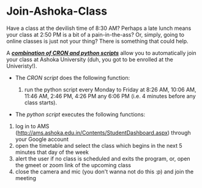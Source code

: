 <h1> Join-Ashoka-Class </h1>

Have a class at the devilish time of 8:30 AM? Perhaps a late lunch means your class at 2:50 PM is a bit of a pain-in-the-ass? Or, simply, going to online classes is just not your thing? There is something that could help.

A  ***<ins>combination of CRON and python scripts</ins>*** allow you to automatically join your class at Ashoka University (duh, you got to be enrolled at the Univeristy!).
- The *CRON script* does the following function:
  1. run the python script every Monday to Friday at 8:26 AM, 10:06 AM, 11:46 AM, 2:46 PM, 4:26 PM any 6:06 PM (i.e. 4 minutes before any class starts).

- The *python script* executes the following functions:
1. log in to AMS (http://ams.ashoka.edu.in/Contents/StudentDashboard.aspx) through your Google account
2. open the timetable and select the class which begins in the next 5 minutes that day of the week
3. alert the user if no class is scheduled and exits the program, or, open the gmeet or zoom link of the upcoming class
4. close the camera and mic (you don't wanna not do this :p) and join the meeting
